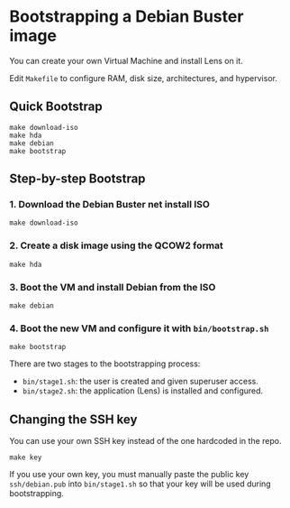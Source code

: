 # Bootstrapping a Debian Buster image

You can create your own Virtual Machine and install Lens on it.

Edit `Makefile` to configure RAM, disk size, architectures, and hypervisor.

## Quick Bootstrap

```
make download-iso
make hda
make debian
make bootstrap
```

## Step-by-step Bootstrap

### 1. Download the Debian Buster net install ISO

```
make download-iso
```

### 2. Create a disk image using the QCOW2 format

```
make hda
```

### 3. Boot the VM and install Debian from the ISO

```
make debian
```

### 4. Boot the new VM and configure it with `bin/bootstrap.sh`

```
make bootstrap
```

There are two stages to the bootstrapping process:

- `bin/stage1.sh`: the user is created and given superuser access.
- `bin/stage2.sh`: the application (Lens) is installed and configured.

## Changing the SSH key

You can use your own SSH key instead of the one hardcoded in the repo.

```
make key
```

If you use your own key, you must manually paste the public key `ssh/debian.pub` into `bin/stage1.sh` so that your key will be used during bootstrapping.
